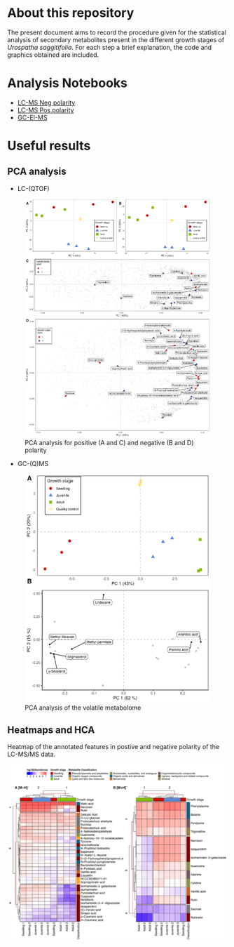 
# About this repository

The present document aims to record the procedure given for the
statistical analysis of secondary metabolites present in the different
growth stages of *Urospatha saggitifolia*. For each step a brief
explanation, the code and graphics obtained are included.

# Analysis Notebooks

- [LC-MS Neg
  polarity](https://github.com/IKIAM-NPL/U_sagittifolia_tubers/blob/main/Notebooks/Neg_U_saggitifolia.md)
- [LC-MS Pos
  polarity](https://github.com/IKIAM-NPL/U_sagittifolia_tubers/blob/main/Notebooks/Pos_U_saggitifolia.md)
- [GC-EI-MS](https://github.com/IKIAM-NPL/U_sagittifolia_tubers/blob/main/Notebooks/EI_U_saggitifolia.md)

# Useful results

## PCA analysis

- LC-(QTOF)

<figure>
<img src="Plots/jpeg/Figure_1.jpeg"
alt="PCA analysis for positive (A and C) and negative (B and D) polarity" />
<figcaption aria-hidden="true">PCA analysis for positive (A and C) and
negative (B and D) polarity</figcaption>
</figure>

- GC-(Q)MS

<figure>
<img src="Plots/jpeg/Figure_2.jpeg"
alt="PCA analysis of the volatile metabolome" />
<figcaption aria-hidden="true">PCA analysis of the volatile
metabolome</figcaption>
</figure>

## Heatmaps and HCA

Heatmap of the annotated features in postive and negative polarity of
the LC-MS/MS data.

![](Plots/jpeg/heatmaps_AI.jpg)
